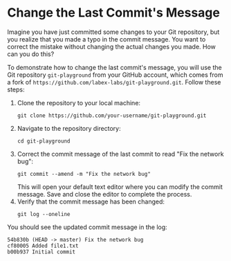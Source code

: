 # Change the Last Commit's Message

Imagine you have just committed some changes to your Git repository, but you realize that you made a typo in the commit message. You want to correct the mistake without changing the actual changes you made. How can you do this?

To demonstrate how to change the last commit's message, you will use the Git repository `git-playground` from your GitHub account, which comes from a fork of `https://github.com/labex-labs/git-playground.git`. Follow these steps:

1. Clone the repository to your local machine:
   ```
   git clone https://github.com/your-username/git-playground.git
   ```
2. Navigate to the repository directory:
   ```
   cd git-playground
   ```
3. Correct the commit message of the last commit to read "Fix the network bug":
   ```
   git commit --amend -m "Fix the network bug"
   ```
   This will open your default text editor where you can modify the commit message. Save and       close the editor to complete the process.
4. Verify that the commit message has been changed:
   ```
   git log --oneline
   ```

You should see the updated commit message in the log:
```
54b830b (HEAD -> master) Fix the network bug
cf80005 Added file1.txt
b00b937 Initial commit
```
